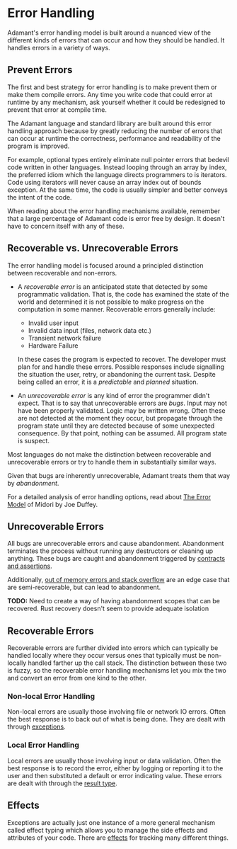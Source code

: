 # Error Handling

Adamant's error handling model is built around a nuanced view of the different kinds of errors that can occur and how they should be handled. It handles errors in a variety of ways.

## Prevent Errors

The first and best strategy for error handling is to make prevent them or make them compile errors. Any time you write code that could error at runtime by any mechanism, ask yourself whether it could be redesigned to prevent that error at compile time.

The Adamant language and standard library are built around this error handling approach because by greatly reducing the number of errors that can occur at runtime the correctness, performance and readability of the program is improved.

For example, optional types entirely eliminate null pointer errors that bedevil code written in other languages. Instead looping through an array by index, the preferred idiom which the language directs programmers to is iterators. Code using iterators will never cause an array index out of bounds exception. At the same time, the code is usually simpler and better conveys the intent of the code.

When reading about the error handling mechanisms available, remember that a large percentage of Adamant code is error free by design. It doesn't have to concern itself with any of these.

## Recoverable vs. Unrecoverable Errors

The error handling model is focused around a principled distinction between recoverable and non-errors.

 * A *recoverable error* is an anticipated state that detected by some programmatic validation. That is, the code has examined the state of the world and determined it is not possible to make progress on the computation in some manner. Recoverable errors generally include:
    * Invalid user input
    * Invalid data input (files, network data etc.)
    * Transient network failure
    * Hardware Failure

   In these cases the program is expected to recover. The developer must plan for and handle these errors. Possible responses include signalling the situation the user, retry, or abandoning the current task. Despite being called an error, it is a *predictable* and *planned* situation.
 * An *unrecoverable error* is any kind of error the programmer didn't expect. That is to say that unrecoverable errors are *bugs*. Input may not have been properly validated. Logic may be written wrong. Often these are not detected at the moment they occur, but propagate through the program state until they are detected because of some unexpected consequence. By that point, nothing can be assumed. All program state is suspect.

Most languages do not make the distinction between recoverable and unrecoverable errors or try to handle them in substantially similar ways.

Given that bugs are inherently unrecoverable, Adamant treats them that way by *abandonment*.

For a detailed analysis of error handling options, read about [The Error Model](http://joeduffyblog.com/2016/02/07/the-error-model/) of Midori by Joe Duffey.

## Unrecoverable Errors

All bugs are unrecoverable errors and cause abandonment. Abandonment terminates the process without running any destructors or cleaning up anything. These bugs are caught and abandonment triggered by [contracts and assertions](contracts-assertions.md).

Additionally, [out of memory errors and stack overflow](out-of-memory.md) are an edge case that are semi-recoverable, but can lead to abandonment.

**TODO:** Need to create a way of having abandonment scopes that can be recovered. Rust recovery doesn't seem to provide adequate isolation

## Recoverable Errors

Recoverable errors are further divided into errors which can typically be handled locally where they occur versus ones that typically must be non-locally handled farther up the call stack. The distinction between these two is fuzzy, so the recoverable error handling mechanisms let you mix the two and convert an error from one kind to the other.

### Non-local Error Handling

Non-local errors are usually those involving file or network IO errors. Often the best response is to back out of what is being done. They are dealt with through [exceptions](exceptions.md).

### Local Error Handling

Local errors are usually those involving input or data validation. Often the best response is to record the error, either by logging or reporting it to the user and then substituted a default or error indicating value. These errors are dealt with through the [result type](result.md).

## Effects

Exceptions are actually just one instance of a more general mechanism called effect typing which allows you to manage the side effects and attributes of your code. There are [effects](effects.md) for tracking many different things.
